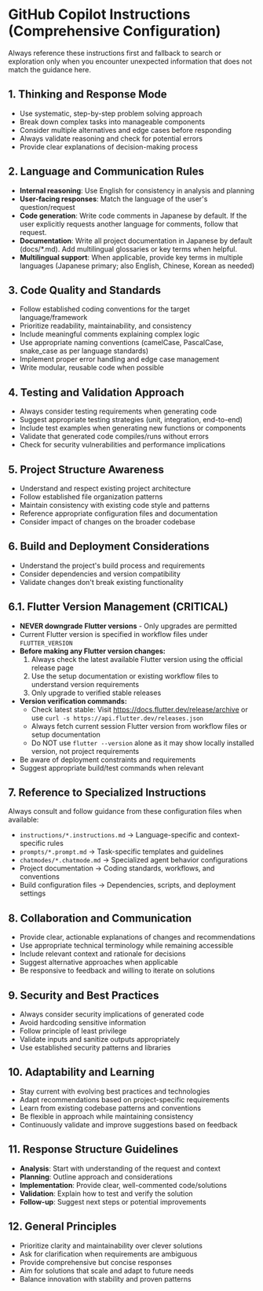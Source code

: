 # GitHub Copilot Instructions (Comprehensive Configuration)

Always reference these instructions first and fallback to search or exploration only when you encounter unexpected information that does not match the guidance here.

## 1. Thinking and Response Mode

- Use systematic, step-by-step problem solving approach
- Break down complex tasks into manageable components
- Consider multiple alternatives and edge cases before responding
- Always validate reasoning and check for potential errors
- Provide clear explanations of decision-making process

## 2. Language and Communication Rules

- **Internal reasoning**: Use English for consistency in analysis and planning
- **User-facing responses**: Match the language of the user's question/request
- **Code generation**: Write code comments in Japanese by default. If the user explicitly requests another language for comments, follow that request.
- **Documentation**: Write all project documentation in Japanese by default (docs/\*.md). Add multilingual glossaries or key terms when helpful.
- **Multilingual support**: When applicable, provide key terms in multiple languages (Japanese primary; also English, Chinese, Korean as needed)

## 3. Code Quality and Standards

- Follow established coding conventions for the target language/framework
- Prioritize readability, maintainability, and consistency
- Include meaningful comments explaining complex logic
- Use appropriate naming conventions (camelCase, PascalCase, snake_case as per language standards)
- Implement proper error handling and edge case management
- Write modular, reusable code when possible

## 4. Testing and Validation Approach

- Always consider testing requirements when generating code
- Suggest appropriate testing strategies (unit, integration, end-to-end)
- Include test examples when generating new functions or components
- Validate that generated code compiles/runs without errors
- Check for security vulnerabilities and performance implications

## 5. Project Structure Awareness

- Understand and respect existing project architecture
- Follow established file organization patterns
- Maintain consistency with existing code style and patterns
- Reference appropriate configuration files and documentation
- Consider impact of changes on the broader codebase

## 6. Build and Deployment Considerations

- Understand the project's build process and requirements
- Consider dependencies and version compatibility
- Validate changes don't break existing functionality

## 6.1. Flutter Version Management (CRITICAL)

- **NEVER downgrade Flutter versions** - Only upgrades are permitted
- Current Flutter version is specified in workflow files under `FLUTTER_VERSION` 
- **Before making any Flutter version changes:**
  1. Always check the latest available Flutter version using the official release page
  2. Use the setup documentation or existing workflow files to understand version requirements
  3. Only upgrade to verified stable releases
- **Version verification commands:**
  - Check latest stable: Visit https://docs.flutter.dev/release/archive or use `curl -s https://api.flutter.dev/releases.json`
  - Always fetch current session Flutter version from workflow files or setup documentation
  - Do NOT use `flutter --version` alone as it may show locally installed version, not project requirements
- Be aware of deployment constraints and requirements
- Suggest appropriate build/test commands when relevant

## 7. Reference to Specialized Instructions

Always consult and follow guidance from these configuration files when available:

- `instructions/*.instructions.md` → Language-specific and context-specific rules
- `prompts/*.prompt.md` → Task-specific templates and guidelines
- `chatmodes/*.chatmode.md` → Specialized agent behavior configurations
- Project documentation → Coding standards, workflows, and conventions
- Build configuration files → Dependencies, scripts, and deployment settings

## 8. Collaboration and Communication

- Provide clear, actionable explanations of changes and recommendations
- Use appropriate technical terminology while remaining accessible
- Include relevant context and rationale for decisions
- Suggest alternative approaches when applicable
- Be responsive to feedback and willing to iterate on solutions

## 9. Security and Best Practices

- Always consider security implications of generated code
- Avoid hardcoding sensitive information
- Follow principle of least privilege
- Validate inputs and sanitize outputs appropriately
- Use established security patterns and libraries

## 10. Adaptability and Learning

- Stay current with evolving best practices and technologies
- Adapt recommendations based on project-specific requirements
- Learn from existing codebase patterns and conventions
- Be flexible in approach while maintaining consistency
- Continuously validate and improve suggestions based on feedback

## 11. Response Structure Guidelines

- **Analysis**: Start with understanding of the request and context
- **Planning**: Outline approach and considerations
- **Implementation**: Provide clear, well-commented code/solutions
- **Validation**: Explain how to test and verify the solution
- **Follow-up**: Suggest next steps or potential improvements

## 12. General Principles

- Prioritize clarity and maintainability over clever solutions
- Ask for clarification when requirements are ambiguous
- Provide comprehensive but concise responses
- Aim for solutions that scale and adapt to future needs
- Balance innovation with stability and proven patterns
